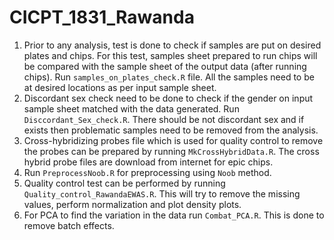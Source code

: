 # CICPT_1831_Rawanda

1. Prior to any analysis, test is done to check if samples are put on desired plates and chips. For this test, samples sheet prepared to run chips will be compared with the sample sheet of the output data (after running chips). 
Run `samples_on_plates_check.R` file. All the samples need to be at desired locations as per input sample sheet.
2. Discordant sex check need to be done to check if the gender on input sample sheet matched with the data generated. Run `Disccordant_Sex_check.R`. There should be not discordant sex and if exists then problematic samples need to be removed from the analysis. 
3. Cross-hybridizing probes file which is used for quality control to remove the probes can be prepared by running `MkCrossHybridData.R`. The cross hybrid probe files are download from internet for epic chips. 
4. Run `PreprocessNoob.R` for preprocessing using `Noob` method.
5. Quality control test can be performed by running `Quality_control_RawandaEWAS.R`. This will try to remove the missing values, perform normalization and plot density plots.
6. For PCA to find the variation in the data run `Combat_PCA.R`. This is done to remove batch effects.
